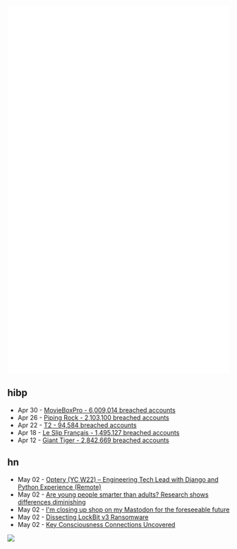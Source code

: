 ![Metrics](https://raw.githubusercontent.com/phixion/phixion/master/metrics.svg)

## hibp

<!--
for https://github.com/phixion/phixion/blob/main/.github/workflows/feeds.yml
-->
<!--START_SECTION:haveibeenpwnd-->
- Apr 30 - [MovieBoxPro - 6,009,014 breached accounts](https://haveibeenpwned.com/PwnedWebsites#MovieBoxPro)
- Apr 26 - [Piping Rock - 2,103,100 breached accounts](https://haveibeenpwned.com/PwnedWebsites#PipingRock)
- Apr 22 - [T2 - 94,584 breached accounts](https://haveibeenpwned.com/PwnedWebsites#T2)
- Apr 18 - [Le Slip Français - 1,495,127 breached accounts](https://haveibeenpwned.com/PwnedWebsites#LeSlipFrancais)
- Apr 12 - [Giant Tiger - 2,842,669 breached accounts](https://haveibeenpwned.com/PwnedWebsites#GiantTiger)
<!--END_SECTION:haveibeenpwnd-->

## hn

<!--
for https://github.com/phixion/phixion/blob/main/.github/workflows/feeds.yml
-->
<!--START_SECTION:hn-->
- May 02 - [Optery (YC W22) – Engineering Tech Lead with Django and Python Experience (Remote)](https://www.ycombinator.com/companies/optery/jobs/Jwe23jD-engineering-tech-lead-full-time-contract)
- May 02 - [Are young people smarter than adults? Research shows differences diminishing](https://theconversation.com/are-young-people-smarter-than-older-adults-my-research-shows-cognitive-differences-between-generations-are-diminishing-229132)
- May 02 - [I'm closing up shop on my Mastodon for the foreseeable future](https://vkc.sh/its-not-you-its-me-taking-a-break-from-mastodon/)
- May 02 - [Dissecting LockBit v3 Ransomware](https://blog.calif.io/p/dissecting-lockbit-v3-ransomware)
- May 02 - [Key Consciousness Connections Uncovered](https://neurosciencenews.com/consciousness-neuroimaging-brain-26017/)
<!--END_SECTION:hn-->

<!--
for https://yhype.me
-->
![](https://hit.yhype.me/github/profile?user_id=13013670)
